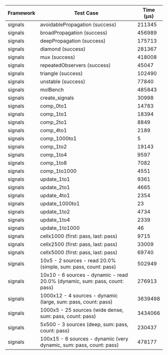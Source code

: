 | Framework | Test Case | Time (μs) |
| --- | --- | --- |
| signals | avoidablePropagation (success) | 211345 |
| signals | broadPropagation (success) | 456989 |
| signals | deepPropagation (success) | 175713 |
| signals | diamond (success) | 281367 |
| signals | mux (success) | 418008 |
| signals | repeatedObservers (success) | 45047 |
| signals | triangle (success) | 102490 |
| signals | unstable (success) | 77840 |
| signals | molBench | 485843 |
| signals | create_signals | 30998 |
| signals | comp_0to1 | 14783 |
| signals | comp_1to1 | 18394 |
| signals | comp_2to1 | 8849 |
| signals | comp_4to1 | 2189 |
| signals | comp_1000to1 | 5 |
| signals | comp_1to2 | 19143 |
| signals | comp_1to4 | 9597 |
| signals | comp_1to8 | 7082 |
| signals | comp_1to1000 | 4551 |
| signals | update_1to1 | 9361 |
| signals | update_2to1 | 4665 |
| signals | update_4to1 | 2354 |
| signals | update_1000to1 | 23 |
| signals | update_1to2 | 4734 |
| signals | update_1to4 | 2339 |
| signals | update_1to1000 | 46 |
| signals | cellx1000 (first: pass, last: pass) | 9715 |
| signals | cellx2500 (first: pass, last: pass) | 33009 |
| signals | cellx5000 (first: pass, last: pass) | 69740 |
| signals | 10x5 - 2 sources - read 20.0% (simple, sum: pass, count: pass) | 502949 |
| signals | 10x10 - 6 sources - dynamic - read 20.0% (dynamic, sum: pass, count: pass) | 276913 |
| signals | 1000x12 - 4 sources - dynamic (large, sum: pass, count: pass) | 3639498 |
| signals | 1000x5 - 25 sources (wide dense, sum: pass, count: pass) | 3434066 |
| signals | 5x500 - 3 sources (deep, sum: pass, count: pass) | 230437 |
| signals | 100x15 - 6 sources - dynamic (very dynamic, sum: pass, count: pass) | 478177 |
